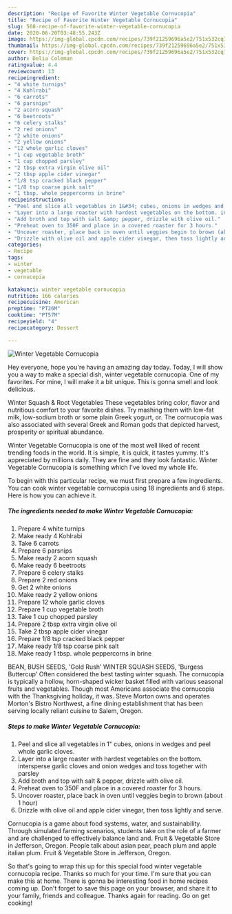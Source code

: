 ```yaml
---
description: "Recipe of Favorite Winter Vegetable Cornucopia"
title: "Recipe of Favorite Winter Vegetable Cornucopia"
slug: 568-recipe-of-favorite-winter-vegetable-cornucopia
date: 2020-06-20T03:48:55.243Z
image: https://img-global.cpcdn.com/recipes/739f21259696a5e2/751x532cq70/winter-vegetable-cornucopia-recipe-main-photo.jpg
thumbnail: https://img-global.cpcdn.com/recipes/739f21259696a5e2/751x532cq70/winter-vegetable-cornucopia-recipe-main-photo.jpg
cover: https://img-global.cpcdn.com/recipes/739f21259696a5e2/751x532cq70/winter-vegetable-cornucopia-recipe-main-photo.jpg
author: Delia Coleman
ratingvalue: 4.4
reviewcount: 13
recipeingredient:
- "4 white turnips"
- "4 Kohlrabi"
- "6 carrots"
- "6 parsnips"
- "2 acorn squash"
- "6 beetroots"
- "6 celery stalks"
- "2 red onions"
- "2 white onions"
- "2 yellow onions"
- "12 whole garlic cloves"
- "1 cup vegetable broth"
- "1 cup chopped parsley"
- "2 tbsp extra virgin olive oil"
- "2 tbsp apple cider vinegar"
- "1/8 tsp cracked black pepper"
- "1/8 tsp coarse pink salt"
- "1 tbsp. whole peppercorns in brine"
recipeinstructions:
- "Peel and slice all vegetables in 1&#34; cubes, onions in wedges and peel whole garlic cloves."
- "Layer into a large roaster with hardest vegetables on the bottom. intersperse garlic cloves and onion wedges and toss together with parsley"
- "Add broth and top with salt &amp; pepper, drizzle with olive oil."
- "Preheat oven to 350F and place in a covered roaster for 3 hours."
- "Uncover roaster, place back in oven until veggies begin to brown (about 1 hour)"
- "Drizzle with olive oil and apple cider vinegar, then toss lightly and serve."
categories:
- Recipe
tags:
- winter
- vegetable
- cornucopia

katakunci: winter vegetable cornucopia 
nutrition: 166 calories
recipecuisine: American
preptime: "PT26M"
cooktime: "PT57M"
recipeyield: "4"
recipecategory: Dessert

---
```



![Winter Vegetable Cornucopia](https://img-global.cpcdn.com/recipes/739f21259696a5e2/751x532cq70/winter-vegetable-cornucopia-recipe-main-photo.jpg)

Hey everyone, hope you're having an amazing day today. Today, I will show you a way to make a special dish, winter vegetable cornucopia. One of my favorites. For mine, I will make it a bit unique. This is gonna smell and look delicious.

Winter Squash &amp; Root Vegetables These vegetables bring color, flavor and nutritious comfort to your favorite dishes. Try mashing them with low-fat milk, low-sodium broth or some plain Greek yogurt, or. The cornucopia was also associated with several Greek and Roman gods that depicted harvest, prosperity or spiritual abundance.

Winter Vegetable Cornucopia is one of the most well liked of recent trending foods in the world. It is simple, it is quick, it tastes yummy. It's appreciated by millions daily. They are fine and they look fantastic. Winter Vegetable Cornucopia is something which I've loved my whole life.


To begin with this particular recipe, we must first prepare a few ingredients. You can cook winter vegetable cornucopia using 18 ingredients and 6 steps. Here is how you can achieve it.

<!--inarticleads1-->

##### The ingredients needed to make Winter Vegetable Cornucopia:

1. Prepare 4 white turnips
1. Make ready 4 Kohlrabi
1. Take 6 carrots
1. Prepare 6 parsnips
1. Make ready 2 acorn squash
1. Make ready 6 beetroots
1. Prepare 6 celery stalks
1. Prepare 2 red onions
1. Get 2 white onions
1. Make ready 2 yellow onions
1. Prepare 12 whole garlic cloves
1. Prepare 1 cup vegetable broth
1. Take 1 cup chopped parsley
1. Prepare 2 tbsp extra virgin olive oil
1. Take 2 tbsp apple cider vinegar
1. Prepare 1/8 tsp cracked black pepper
1. Make ready 1/8 tsp coarse pink salt
1. Make ready 1 tbsp. whole peppercorns in brine


BEAN, BUSH SEEDS, &#39;Gold Rush&#39; WINTER SQUASH SEEDS, &#39;Burgess Buttercup&#39; Often considered the best tasting winter squash. The cornucopia is typically a hollow, horn-shaped wicker basket filled with various seasonal fruits and vegetables. Though most Americans associate the cornucopia with the Thanksgiving holiday, it was. Steve Morton owns and operates Morton&#39;s Bistro Northwest, a fine dining establishment that has been serving locally reliant cuisine to Salem, Oregon. 

<!--inarticleads2-->

##### Steps to make Winter Vegetable Cornucopia:

1. Peel and slice all vegetables in 1&#34; cubes, onions in wedges and peel whole garlic cloves.
1. Layer into a large roaster with hardest vegetables on the bottom. intersperse garlic cloves and onion wedges and toss together with parsley
1. Add broth and top with salt &amp; pepper, drizzle with olive oil.
1. Preheat oven to 350F and place in a covered roaster for 3 hours.
1. Uncover roaster, place back in oven until veggies begin to brown (about 1 hour)
1. Drizzle with olive oil and apple cider vinegar, then toss lightly and serve.


Cornucopia is a game about food systems, water, and sustainability. Through simulated farming scenarios, students take on the role of a farmer and are challenged to effectively balance land and. Fruit &amp; Vegetable Store in Jefferson, Oregon. People talk about asian pear, peach plum and apple italian plum. Fruit &amp; Vegetable Store in Jefferson, Oregon. 

So that's going to wrap this up for this special food winter vegetable cornucopia recipe. Thanks so much for your time. I'm sure that you can make this at home. There is gonna be interesting food in home recipes coming up. Don't forget to save this page on your browser, and share it to your family, friends and colleague. Thanks again for reading. Go on get cooking!
